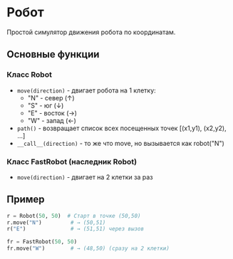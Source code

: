 # Робот

Простой симулятор движения робота по координатам.

## Основные функции

### Класс Robot
- `move(direction)` - двигает робота на 1 клетку:
  - "N" - север (↑)
  - "S" - юг (↓)
  - "E" - восток (→)
  - "W" - запад (←)
- `path()` - возвращает список всех посещенных точек [(x1,y1), (x2,y2), ...]
- `__call__(direction)` - то же что move, но вызывается как robot("N")

### Класс FastRobot (наследник Robot)
- `move(direction)` - двигает на 2 клетки за раз

## Пример
```python
r = Robot(50, 50)  # Старт в точке (50,50)
r.move("N")         # → (50,51)
r("E")              # → (51,51) через вызов

fr = FastRobot(50, 50)
fr.move("W")        # → (48,50) (сразу на 2 клетки)